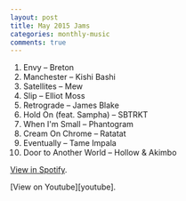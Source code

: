 ```yaml
---
layout: post
title: May 2015 Jams
categories: monthly-music
comments: true
---
```


1. Envy – Breton
2. Manchester – Kishi Bashi
3. Satellites – Mew
4. Slip – Elliot Moss
5. Retrograde – James Blake
6. Hold On (feat. Sampha) – SBTRKT
7. When I'm Small – Phantogram
8. Cream On Chrome – Ratatat
9. Eventually – Tame Impala
10. Door to Another World – Hollow & Akimbo

[View in Spotify][spotify].  
<!-- [View in Apple Music][apple music].  
 -->[View on Youtube][youtube].

[spotify]: https://open.spotify.com/user/fred.hohman/playlist/1ElLNLpTZgTdp3ZqvbznaC "View in Spotify."
[apple music]: https://itunes.apple.com/us/playlist/may-2015-jams/idpl.d1d2bc171dda402fbb21c4482e806da4 "View in iTunes."
[youtube]: https://www.youtube.com/playlist?list=PL7t4sFPlrvYUaXcCqAg-dn5q65z0Mc1SF "View on Youtube."